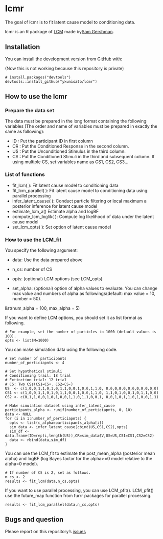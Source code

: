 
<!-- README.md is generated from README.Rmd. Please edit that file -->

# lcmr

<!-- badges: start -->

<!-- badges: end -->

The goal of lcmr is to fit latent cause model to conditioning data.

lcmr is an R package of [LCM](https://github.com/sjgershm/LCM) made
by[Sam Gershman](http://gershmanlab.webfactional.com/people/sam.html).

## Installation

You can install the development version from
[GitHub](https://github.com/) with:

(Now this is not working because this repository is private)

    # install.packages("devtools")
    devtools::install_github("ykunisato/lcmr")

## How to use the lcmr

### Prepare the data set

The data must be prepared in the long format containing the following
variables (The order and name of variables must be prepared in exactly
the same as following):

  - ID : Put the participant ID in first column
  - CR : Put the Conditioned Response in the second column.
  - US : Put the Unconditioned Stimulus in the third column.
  - CS : Put the Conditioned Stimuli in the third and subsequent column.
    If using multiple CS, set variables name as CS1, CS2, CS3…

### List of functions

  - fit\_lcm( ): Fit latent cause model to conditioning data
  - fit\_lcm\_parallel( ): Fit latent cause model to conditioning data
    using parallel processing
  - infer\_latent\_cause( ): Conduct particle filtering or local maximum
    a posterior inference for latent cause model
  - estimate\_lcm\_a() Estimate alpha and logBF
  - compute\_lcm\_loglik( ): Compute log likelihood of data under the
    latent cause model
  - set\_lcm\_opts( ): Set option of latent cause model

### How to use the LCM\_fit

You specify the following argument:

  - data: Use the data prepared above

  - n\_cs: number of CS

  - opts: (optional) LCM options (see LCM\_opts)

  - set\_alpha: (optional) option of alpha values to evaluate. You can
    change max value and numbers of alpha as followings(default: max
    value = 10, number = 50).

list(num\_alpha = 100, max\_alpha = 5)

If you want to define LCM options, you should set it as list format as
following.

    # For example, set the number of particles to 1000 (default values is 100).
    opts <- list(M=1000)

You can make simulation data using the following code.

    # Set number of participants
    number_of_perticiapnts <- 4
    
    # Set hypothetical stimuli
    # Conditioning trail: 18 trial
    # Extinction trial: 12 trial
    # CS: Two CSs(CS1=CS+, CS2=CS-)
    US  <- c(1,0,0,1,1,0,1,0,1,1,0,0,1,0,0,1,1,0, 0,0,0,0,0,0,0,0,0,0,0,0)
    CS1 <- c(1,0,0,1,1,0,1,0,1,1,0,0,1,0,0,1,1,0, 1,1,0,1,0,0,1,0,1,1,0,0)
    CS2 <- c(0,1,1,0,0,1,0,1,0,0,1,1,0,1,1,0,0,1, 0,0,1,0,1,1,0,1,0,0,1,1)
    
    # Make simulation dataset using infer_latent_cause
    participants_alpha <- runif(number_of_perticiapnts, 0, 10)
    data <- NULL
    for (i in 1:number_of_perticiapnts) {
      opts <- list(c_alpha=participants_alpha[i])
      sim_data <- infer_latent_cause(cbind(US,CS1,CS2),opts)
      sim_df <- data.frame(ID=rep(i,length(US)),CR=sim_data$V,US=US,CS1=CS1,CS2=CS2)
      data <- rbind(data,sim_df)
    }

You can use the LCM\_fit to estimate the post\_mean\_alpha (posterior
mean alpha) and logBF (log Bayes factor for the alpha\>=0 model relative
to the alpha=0 model).

    # If number of CS is 2, set as follows.
    n_cs <- 2
    results <- fit_lcm(data,n_cs,opts)

If you want to use parallel processing, you can use LCM\_pfit().
LCM\_pfit() use the future\_map function from furrr packages for
parallel processing.

    results <- fit_lcm_parallel(data,n_cs,opts)

## Bugs and question

Please report on this repository’s
[issues](https://github.com/ykunisato/lcmr/issues)

